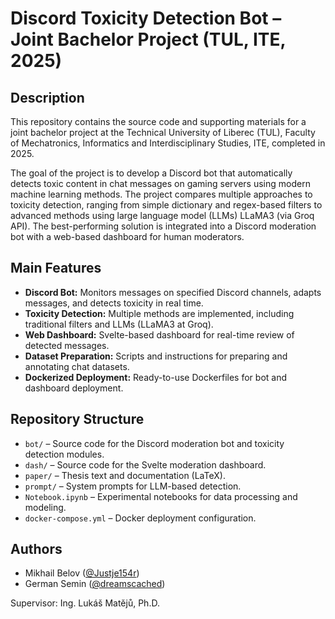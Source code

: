 # Discord Toxicity Detection Bot – Joint Bachelor Project (TUL, ITE, 2025)

## Description

This repository contains the source code and supporting materials for a joint bachelor project at the Technical University of Liberec (TUL), Faculty of Mechatronics, Informatics and Interdisciplinary Studies, ITE, completed in 2025.

The goal of the project is to develop a Discord bot that automatically detects toxic content in chat messages on gaming servers using modern machine learning methods. The project compares multiple approaches to toxicity detection, ranging from simple dictionary and regex-based filters to advanced methods using large language model (LLMs) LLaMA3 (via Groq API). The best-performing solution is integrated into a Discord moderation bot with a web-based dashboard for human moderators.

## Main Features

- **Discord Bot:** Monitors messages on specified Discord channels, adapts messages, and detects toxicity in real time.
- **Toxicity Detection:** Multiple methods are implemented, including traditional filters and LLMs (LLaMA3 at Groq).
- **Web Dashboard:** Svelte-based dashboard for real-time review of detected messages.
- **Dataset Preparation:** Scripts and instructions for preparing and annotating chat datasets.
- **Dockerized Deployment:** Ready-to-use Dockerfiles for bot and dashboard deployment.

## Repository Structure

- `bot/` – Source code for the Discord moderation bot and toxicity detection modules.
- `dash/` – Source code for the Svelte moderation dashboard.
- `paper/` – Thesis text and documentation (LaTeX).
- `prompt/` – System prompts for LLM-based detection.
- `Notebook.ipynb` – Experimental notebooks for data processing and modeling.
- `docker-compose.yml` – Docker deployment configuration.

## Authors

- Mikhail Belov ([@Justje154r](https://github.com/justje154r))
- German Semin ([@dreamscached](https://github.com/dreamscached))

Supervisor: Ing. Lukáš Matějů, Ph.D.
